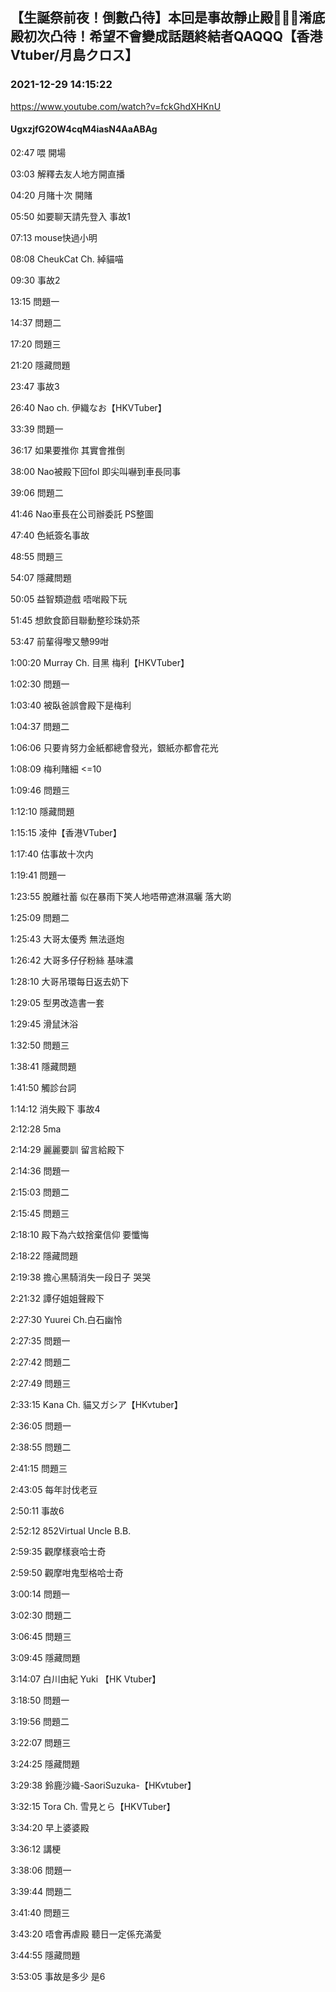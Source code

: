 ## 【生誕祭前夜！倒數凸待】本回是事故靜止殿🥲🙏🏻淆底殿初次凸待！希望不會變成話題終結者QAQQQ【香港Vtuber/月島クロス】
### 2021-12-29 14:15:22
https://www.youtube.com/watch?v=fckGhdXHKnU
#### UgxzjfG2OW4cqM4iasN4AaABAg
02:47 喂 開場

03:03 解釋去友人地方開直播

04:20 月賭十次 開賭

05:50 如要聊天請先登入 事故1

07:13 mouse快過小明

08:08 CheukCat Ch. 綽貓喵

09:30 事故2

13:15 問題一 

14:37 問題二

17:20 問題三

21:20 隱藏問題

23:47 事故3

26:40 Nao ch. 伊織なお【HKVTuber】

33:39 問題一

36:17 如果要推你 其實會推倒

38:00 Nao被殿下回fol 即尖叫嚇到車長同事

39:06 問題二

41:46 Nao車長在公司辦委託 PS整圖

47:40 色紙簽名事故

48:55 問題三

54:07 隱藏問題

50:05 益智類遊戲 唔啱殿下玩

51:45 想飲食節目聯動整珍珠奶茶

53:47 前輩得嚟又戇99咁

1:00:20 Murray Ch. 目黑 梅利【HKVTuber】

1:02:30 問題一

1:03:40 被臥爸誤會殿下是梅利

1:04:37 問題二

1:06:06 只要肯努力金紙都總會發光，銀紙亦都會花光

1:08:09 梅利賭細 <=10

1:09:46 問題三

1:12:10 隱藏問題

1:15:15 凌仲【香港VTuber】

1:17:40 估事故十次内

1:19:41 問題一

1:23:55 脫離社蓄 似在暴雨下笑人地唔帶遮淋濕曬 落大啲

1:25:09 問題二

1:25:43 大哥太優秀 無法遜炮

1:26:42 大哥多仔仔粉絲 基味濃

1:28:10 大哥吊環每日返去奶下

1:29:05 型男改造書一套

1:29:45 滑鼠沐浴

1:32:50 問題三

1:38:41 隱藏問題

1:41:50 觸診台詞

1:14:12 消失殿下 事故4

2:12:28 5ma

2:14:29 麗麗要訓 留言給殿下

2:14:36 問題一

2:15:03 問題二

2:15:45 問題三

2:18:10 殿下為六蚊捨棄信仰 要懺悔

2:18:22 隱藏問題

2:19:38 擔心黑騎消失一段日子 哭哭

2:21:32 譚仔姐姐聲殿下

2:27:30 Yuurei Ch.白石幽怜

2:27:35 問題一

2:27:42 問題二

2:27:49 問題三

2:33:15 Kana Ch. 貓又ガシア【HKvtuber】

2:36:05 問題一

2:38:55 問題二

2:41:15 問題三

2:43:05 每年討伐老豆

2:50:11 事故6

2:52:12 852Virtual Uncle B.B.

2:59:35 觀摩樣衰哈士奇

2:59:50 觀摩咁鬼型格哈士奇

3:00:14 問題一

3:02:30 問題二

3:06:45 問題三

3:09:45 隱藏問題

3:14:07 白川由紀 Yuki 【HK Vtuber】

3:18:50 問題一

3:19:56 問題二

3:22:07 問題三

3:24:25 隱藏問題

3:29:38 鈴鹿沙織-SaoriSuzuka-【HKvtuber】

3:32:15 Tora Ch. 雪見とら【HKVTuber】

3:34:20 早上婆婆殿

3:36:12 講梗

3:38:06 問題一

3:39:44 問題二

3:41:40 問題三

3:43:20 唔會再虐殿 聽日一定係充滿愛

3:44:55 隱藏問題

3:53:05 事故是多少 是6

